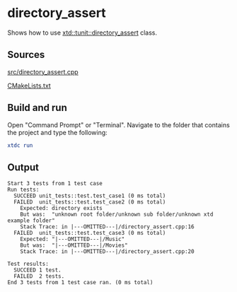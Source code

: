 # directory_assert

Shows how to use [xtd::tunit::directory_assert](https://gammasoft71.github.io/xtd/reference_guides/latest/classxtd_1_1tunit_1_1directory__assert.html) class.

## Sources

[src/directory_assert.cpp](src/directory_assert.cpp)

[CMakeLists.txt](CMakeLists.txt)

## Build and run

Open "Command Prompt" or "Terminal". Navigate to the folder that contains the project and type the following:

```cmake
xtdc run
```

## Output

```
Start 3 tests from 1 test case
Run tests:
  SUCCEED unit_tests::test.test_case1 (0 ms total)
  FAILED  unit_tests::test.test_case2 (0 ms total)
    Expected: directory exists
    But was:  "unknown root folder/unknown sub folder/unknown xtd example folder"
    Stack Trace: in |---OMITTED---|/directory_assert.cpp:16
  FAILED  unit_tests::test.test_case3 (0 ms total)
    Expected: "|---OMITTED---|/Music"
    But was:  "|---OMITTED---|/Movies"
    Stack Trace: in |---OMITTED---|/directory_assert.cpp:20

Test results:
  SUCCEED 1 test.
  FAILED  2 tests.
End 3 tests from 1 test case ran. (0 ms total)
```
